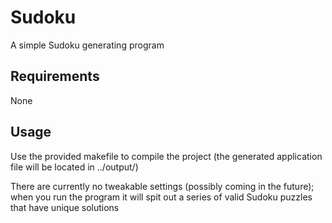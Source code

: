 # Sudoku

A simple Sudoku generating program

## Requirements

None

## Usage

Use the provided makefile to compile the project (the generated application file will be located in ../output/)

There are currently no tweakable settings (possibly coming in the future); when you run the program it will spit out a series of valid Sudoku puzzles that have unique solutions